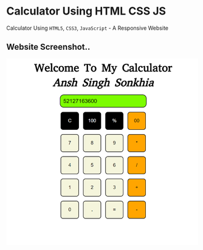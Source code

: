 # Calculator Using HTML CSS JS
Calculator Using `HTML5`, `CSS3`, `JavaScript` - A Responsive Website

## Website Screenshot..
![](https://github.com/AnshSinghSonkhia/Calculator-Using-HTML-CSS-JS/blob/main/images/calculator-website.png)

